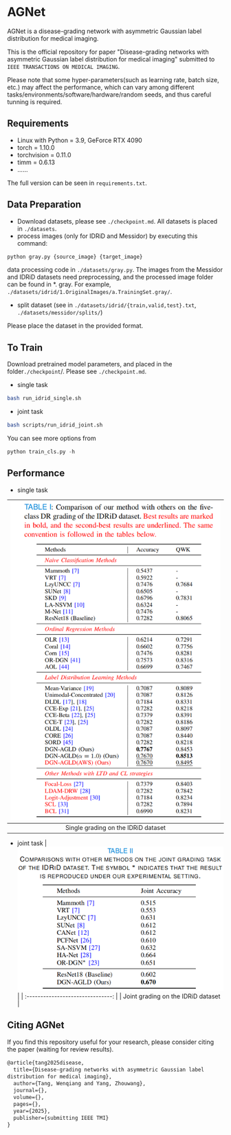 # AGNet
AGNet is a disease-grading network with asymmetric Gaussian label distribution for medical imaging.

This is the official repository for paper "Disease-grading networks with asymmetric
Gaussian label distribution for medical imaging" submitted to `IEEE TRANSACTIONS ON MEDICAL IMAGING`.

Please note that some hyper-parameters(such as learning rate, batch size, etc.) may affect the performance, which can vary among different tasks/environments/software/hardware/random seeds, and thus careful tunning is required.



## Requirements
- Linux with Python = 3.9, GeForce RTX 4090
- torch = 1.10.0
- torchvision = 0.11.0
- timm = 0.6.13
- ......

The full version can be seen in `requirements.txt`.



## Data Preparation

- Download datasets, please see `./checkpoint.md`. All datasets is placed in `./datasets`. 
- process images (only for IDRiD and Messidor) by executing this command:
```python
python gray.py {source_image} {target_image}
```

data processing code in `./datasets/gray.py`. The images from the Messidor and IDRiD datasets need preprocessing, and the processed image folder can be found in *. gray. For example, `./datasets/idrid/1.OriginalImages/a.TrainingSet.gray/`.


- split dataset (see in `./datasets/idrid/{train,valid,test}.txt`, `./datasets/messidor/splits/`)

Please place the dataset in the provided format.



## To Train

Download pretrained model parameters, and placed in the folder`./checkpoint`/. Please see `./checkpoint.md`.

- single task
```bash
bash run_idrid_single.sh
```

- joint task
```bash
bash scripts/run_idrid_joint.sh
```

You can see more options from
```python
python train_cls.py -h
```



## Performance

- single task

| ![idrid_1](\support/idrid_1.png)  |
| :-------------------------------: |
| Single grading on the IDRiD dataset |


- joint task
| ![idrid_1](\support/idrid_2.png)  |
| :-------------------------------: |
| Joint grading on the IDRiD dataset |



## Citing AGNet

If you find this repository useful for your research, please consider citing the paper (waiting for review results).
```
@article{tang2025disease,
  title={Disease-grading networks with asymmetric Gaussian label distribution for medical imaging},
  author={Tang, Wenqiang and Yang, Zhouwang},
  journal={},
  volume={},
  pages={},
  year={2025},
  publisher={submitting IEEE TMI}
}
```

